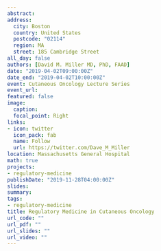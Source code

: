 ```yaml
---
abstract:
address:
  city: Boston
  country: United States
  postcode: "02114"
  region: MA
  street: 185 Cambridge Street
all_day: false
authors: [David M. Miller MD, PhD, FAAD]
date: "2019-04-02T09:00:00Z"
date_end: "2019-04-02T10:00:00Z"
event: Cutaneous Oncology Lecture Series
event_url: 
featured: false
image:
  caption: 
  focal_point: Right
links:
- icon: twitter
  icon_pack: fab
  name: Follow
  url: https://twitter.com/Dave_M_Miller
location: Massachusetts General Hospital
math: true
projects:
- regulatory-medicine
publishDate: "2019-11-28T04:00:00Z"
slides:  
summary: 
tags:
- regulatory-medicine
title: Regulatory Medicine in Cutaneous Oncology
url_code: ""
url_pdf: ""
url_slides: ""
url_video: ""
---
```

